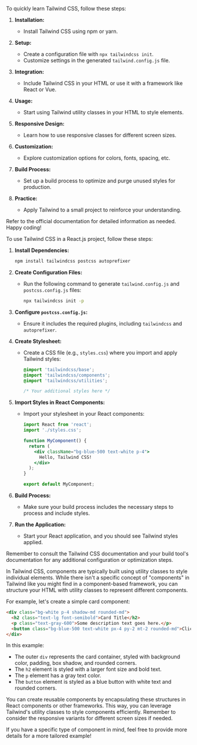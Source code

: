 To quickly learn Tailwind CSS, follow these steps:

1. **Installation:**
   - Install Tailwind CSS using npm or yarn.

2. **Setup:**
   - Create a configuration file with `npx tailwindcss init`.
   - Customize settings in the generated `tailwind.config.js` file.

3. **Integration:**
   - Include Tailwind CSS in your HTML or use it with a framework like React or Vue.

4. **Usage:**
   - Start using Tailwind utility classes in your HTML to style elements.

5. **Responsive Design:**
   - Learn how to use responsive classes for different screen sizes.

6. **Customization:**
   - Explore customization options for colors, fonts, spacing, etc.

7. **Build Process:**
   - Set up a build process to optimize and purge unused styles for production.

8. **Practice:**
   - Apply Tailwind to a small project to reinforce your understanding.

Refer to the official documentation for detailed information as needed. Happy coding!


To use Tailwind CSS in a React.js project, follow these steps:

1. **Install Dependencies:**
   ```bash
   npm install tailwindcss postcss autoprefixer
   ```

2. **Create Configuration Files:**
   - Run the following command to generate `tailwind.config.js` and `postcss.config.js` files:
     ```bash
     npx tailwindcss init -p
     ```

3. **Configure `postcss.config.js`:**
   - Ensure it includes the required plugins, including `tailwindcss` and `autoprefixer`.

4. **Create Stylesheet:**
   - Create a CSS file (e.g., `styles.css`) where you import and apply Tailwind styles:
     ```css
     @import 'tailwindcss/base';
     @import 'tailwindcss/components';
     @import 'tailwindcss/utilities';

     /* Your additional styles here */
     ```

5. **Import Styles in React Components:**
   - Import your stylesheet in your React components:
     ```jsx
     import React from 'react';
     import './styles.css';

     function MyComponent() {
       return (
         <div className="bg-blue-500 text-white p-4">
           Hello, Tailwind CSS!
         </div>
       );
     }

     export default MyComponent;
     ```

6. **Build Process:**
   - Make sure your build process includes the necessary steps to process and include styles.

7. **Run the Application:**
   - Start your React application, and you should see Tailwind styles applied.

Remember to consult the Tailwind CSS documentation and your build tool's documentation for any additional configuration or optimization steps.


In Tailwind CSS, components are typically built using utility classes to style individual elements. While there isn't a specific concept of "components" in Tailwind like you might find in a component-based framework, you can structure your HTML with utility classes to represent different components.

For example, let's create a simple card component:

```html
<div class="bg-white p-4 shadow-md rounded-md">
  <h2 class="text-lg font-semibold">Card Title</h2>
  <p class="text-gray-600">Some description text goes here.</p>
  <button class="bg-blue-500 text-white px-4 py-2 mt-2 rounded-md">Click me</button>
</div>
```

In this example:
- The outer `div` represents the card container, styled with background color, padding, box shadow, and rounded corners.
- The `h2` element is styled with a larger font size and bold text.
- The `p` element has a gray text color.
- The `button` element is styled as a blue button with white text and rounded corners.

You can create reusable components by encapsulating these structures in React components or other frameworks. This way, you can leverage Tailwind's utility classes to style components efficiently. Remember to consider the responsive variants for different screen sizes if needed.

If you have a specific type of component in mind, feel free to provide more details for a more tailored example!
